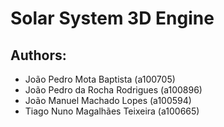 # Solar System 3D Engine

## Authors:
- João Pedro Mota Baptista (a100705)
- João Pedro da Rocha Rodrigues (a100896)
- João Manuel Machado Lopes (a100594)
- Tiago Nuno Magalhães Teixeira (a100665)